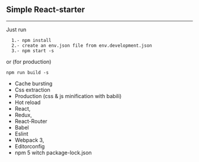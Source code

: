 
Simple React-starter
--------------------
----------
Just run


      1.- npm install
      2.- create an env.json file from env.development.json
      3.- npm start -s

   or (for production)

    npm run build -s

  * Cache bursting
  * Css extraction
  * Production (css & js minification with babili)
  * Hot reload
  * React,
  * Redux,
  * React-Router
  * Babel
  * Eslint
  * Webpack 3,
  * Editorconfig
  * npm 5 witch package-lock.json